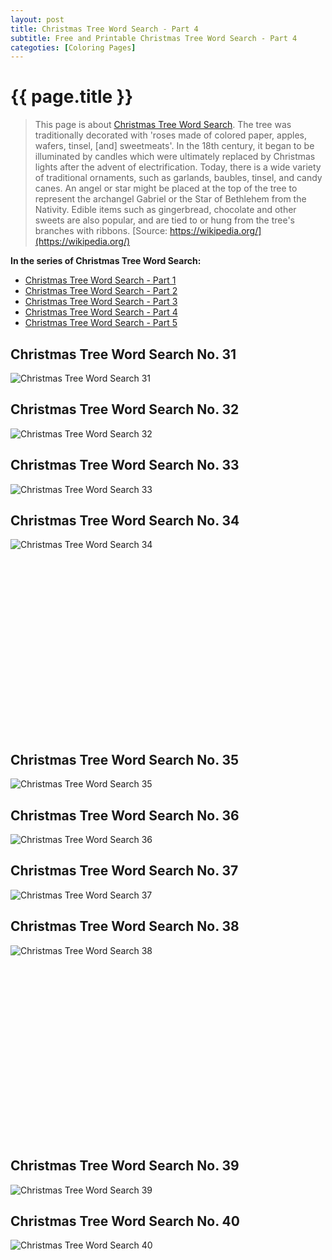```yaml
---
layout: post
title: Christmas Tree Word Search - Part 4
subtitle: Free and Printable Christmas Tree Word Search - Part 4
categoties: [Coloring Pages]
---
```

{{ page.title }}
================
> This page is about [Christmas Tree Word Search](https://freecoloringpages.github.io/). The tree was traditionally decorated with 'roses made of colored paper, apples, wafers, tinsel, [and] sweetmeats'. In the 18th century, it began to be illuminated by candles which were ultimately replaced by Christmas lights after the advent of electrification. Today, there is a wide variety of traditional ornaments, such as garlands, baubles, tinsel, and candy canes. An angel or star might be placed at the top of the tree to represent the archangel Gabriel or the Star of Bethlehem from the Nativity. Edible items such as gingerbread, chocolate and other sweets are also popular, and are tied to or hung from the tree's branches with ribbons. [Source: https://wikipedia.org/](https://wikipedia.org/)

**In the series of Christmas Tree Word Search:**

* [Christmas Tree Word Search - Part 1](https://freecoloringpages.github.io/2017/11/21/Christmas-Tree-Word-Search-part-1.html)
* [Christmas Tree Word Search - Part 2](https://freecoloringpages.github.io/2017/11/21/Christmas-Tree-Word-Search-part-2.html)
* [Christmas Tree Word Search - Part 3](https://freecoloringpages.github.io/2017/11/21/Christmas-Tree-Word-Search-part-3.html)
* [Christmas Tree Word Search - Part 4](https://freecoloringpages.github.io/2017/11/21/Christmas-Tree-Word-Search-part-4.html)
* [Christmas Tree Word Search - Part 5](https://freecoloringpages.github.io/2017/11/21/Christmas-Tree-Word-Search-part-5.html)

## Christmas Tree Word Search No. 31
![Christmas Tree Word Search 31](https://freecoloringpages.github.io/img/Christmas-Tree-Word-Search%20(31).jpg "Christmas Tree Word Search 31")

## Christmas Tree Word Search No. 32
![Christmas Tree Word Search 32](https://freecoloringpages.github.io/img/Christmas-Tree-Word-Search%20(32).jpg "Christmas Tree Word Search 32")

## Christmas Tree Word Search No. 33
![Christmas Tree Word Search 33](https://freecoloringpages.github.io/img/Christmas-Tree-Word-Search%20(33).jpg "Christmas Tree Word Search 33")

## Christmas Tree Word Search No. 34
![Christmas Tree Word Search 34](https://freecoloringpages.github.io/img/Christmas-Tree-Word-Search%20(34).jpg "Christmas Tree Word Search 34")

<script async src="//pagead2.googlesyndication.com/pagead/js/adsbygoogle.js"></script><!-- Texxtonly --><ins class="adsbygoogle" style="display:inline-block;width:336px;height:280px" data-ad-client="ca-pub-6753140515841889" data-ad-slot="3207852233"></ins><script>(adsbygoogle = window.adsbygoogle || []).push({}); </script>

## Christmas Tree Word Search No. 35
![Christmas Tree Word Search 35](https://freecoloringpages.github.io/img/Christmas-Tree-Word-Search%20(35).jpg "Christmas Tree Word Search 35")

## Christmas Tree Word Search No. 36
![Christmas Tree Word Search 36](https://freecoloringpages.github.io/img/Christmas-Tree-Word-Search%20(36).jpg "Christmas Tree Word Search 36")

## Christmas Tree Word Search No. 37
![Christmas Tree Word Search 37](https://freecoloringpages.github.io/img/Christmas-Tree-Word-Search%20(37).jpg "Christmas Tree Word Search 37")

## Christmas Tree Word Search No. 38
![Christmas Tree Word Search 38](https://freecoloringpages.github.io/img/Christmas-Tree-Word-Search%20(38).jpg "Christmas Tree Word Search 38")

<script async src="//pagead2.googlesyndication.com/pagead/js/adsbygoogle.js"></script><!-- Texxtonly --><ins class="adsbygoogle" style="display:inline-block;width:336px;height:280px" data-ad-client="ca-pub-6753140515841889" data-ad-slot="3207852233"></ins><script>(adsbygoogle = window.adsbygoogle || []).push({}); </script>

## Christmas Tree Word Search No. 39
![Christmas Tree Word Search 39](https://freecoloringpages.github.io/img/Christmas-Tree-Word-Search%20(39).jpg "Christmas Tree Word Search 39")

## Christmas Tree Word Search No. 40
![Christmas Tree Word Search 40](https://freecoloringpages.github.io/img/Christmas-Tree-Word-Search%20(40).jpg "Christmas Tree Word Search 40")

